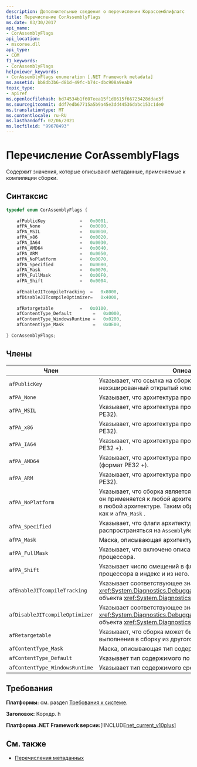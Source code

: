 ```yaml
---
description: Дополнительные сведения о перечислении Корассемблифлагс
title: Перечисление CorAssemblyFlags
ms.date: 03/30/2017
api_name:
- CorAssemblyFlags
api_location:
- mscoree.dll
api_type:
- COM
f1_keywords:
- CorAssemblyFlags
helpviewer_keywords:
- CorAssemblyFlags enumeration [.NET Framework metadata]
ms.assetid: bb8db3b6-d81d-49fc-b74c-dbc908a9eab9
topic_type:
- apiref
ms.openlocfilehash: bd74534b1f607eea15f1d8615f66723428ddae3f
ms.sourcegitcommit: ddf7edb67715a5b9a45e3dd44536dabc153c1de0
ms.translationtype: MT
ms.contentlocale: ru-RU
ms.lasthandoff: 02/06/2021
ms.locfileid: "99678493"
---
```

# <a name="corassemblyflags-enumeration"></a>Перечисление CorAssemblyFlags

Содержит значения, которые описывают метаданные, применяемые к компиляции сборки.  
  
## <a name="syntax"></a>Синтаксис  
  
```cpp  
typedef enum CorAssemblyFlags {  
  
    afPublicKey             =   0x0001,  
    afPA_None               =   0x0000,  
    afPA_MSIL               =   0x0010,  
    afPA_x86                =   0x0020,  
    afPA_IA64               =   0x0030,  
    afPA_AMD64              =   0x0040,  
    afPA_ARM                =   0x0050,  
    afPA_NoPlatform         =   0x0070,  
    afPA_Specified          =   0x0080,  
    afPA_Mask               =   0x0070,  
    afPA_FullMask           =   0x00F0,  
    afPA_Shift              =   0x0004,  
  
    afEnableJITcompileTracking  =   0x8000,  
    afDisableJITcompileOptimizer=   0x4000,  
  
    afRetargetable          =   0x0100,  
    afContentType_Default        =   0x0000,  
    afContentType_WindowsRuntime =   0x0200,  
    afContentType_Mask           =   0x0E00,  
  
} CorAssemblyFlags;  
```  
  
## <a name="members"></a>Члены  
  
|Член|Описание|  
|------------|-----------------|  
|`afPublicKey`|Указывает, что ссылка на сборку содержит полный, нехэшированный открытый ключ.|  
|`afPA_None`|Указывает, что архитектура процессора не определена.|  
|`afPA_MSIL`|Указывает, что архитектура процессора нейтральна (формат PE32).|  
|`afPA_x86`|Указывает, что архитектура процессора — x86 (формат PE32).|  
|`afPA_IA64`|Указывает, что архитектура процессора — Itanium (формат PE32 +).|  
|`afPA_AMD64`|Указывает, что архитектура процессора — это AMD x64 (формат PE32 +).|  
|`afPA_ARM`|Указывает, что архитектура процессора — ARM (формат PE32).|  
|`afPA_NoPlatform`|Указывает, что сборка является ссылочной сборкой; то есть он применяется к любой архитектуре, но не может работать в любой архитектуре. Таким образом, флаг будет таким же, как и `afPA_Mask` .|  
|`afPA_Specified`|Указывает, что флаги архитектуры процессора должны распространяться на `AssemblyRef` запись.|  
|`afPA_Mask`|Маска, описывающая архитектуру процессора.|  
|`afPA_FullMask`|Указывает, что включено описание архитектуры процессора.|  
|`afPA_Shift`|Указывает число смещений в флагах архитектуры процессора в индекс и из него.|  
|`afEnableJITcompileTracking`|Указывает соответствующее значение из <xref:System.Diagnostics.DebuggableAttribute.DebuggingModes> объекта <xref:System.Diagnostics.DebuggableAttribute> .|  
|`afDisableJITcompileOptimizer`|Указывает соответствующее значение из <xref:System.Diagnostics.DebuggableAttribute.DebuggingModes> объекта <xref:System.Diagnostics.DebuggableAttribute> .|  
|`afRetargetable`|Указывает, что сборка может быть перенацелена во время выполнения в сборку из другого издателя.|  
|`afContentType_Mask`|Маска, описывающая тип содержимого.|  
|`afContentType_Default`|Указывает тип содержимого по умолчанию.|  
|`afContentType_WindowsRuntime`|Указывает тип содержимого среда выполнения Windows.|  
  
## <a name="requirements"></a>Требования  

 **Платформы:** см. раздел [Требования к системе](../../get-started/system-requirements.md).  
  
 **Заголовок:** Корхдр. h  
  
 **Платформа .NET Framework версии:**[!INCLUDE[net_current_v10plus](../../../../includes/net-current-v10plus-md.md)]  
  
## <a name="see-also"></a>См. также

- [Перечисления метаданных](metadata-enumerations.md)
